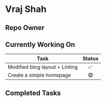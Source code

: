 # Vraj Shah

## Repo Owner

## Currently Working On

| Task                           | Status |
| ------------------------------ | :----: |
| Modified blog layout + Linting |   ✅    |
| Create a simple homepage       |   ❎    |


## Completed Tasks
